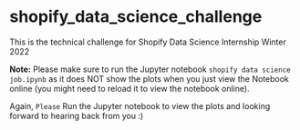 # shopify_data_science_challenge

This is the technical challenge for Shopify Data Science Internship Winter 2022

**Note:** Please make sure to run the Jupyter notebook `shopify data science job.ipynb` as it does NOT show the plots when you just view the Notebook online (you might need to reload it to view the notebook online).

Again, `Please` Run the Jupyter notebook to view the plots and looking forward to hearing back from you :) 
